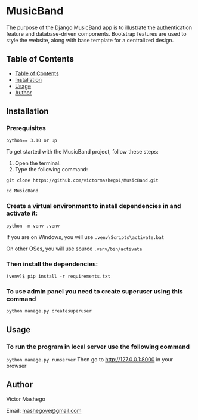# MusicBand

The purpose of the Django MusicBand app is to illustrate the authentication feature and database-driven
components. Bootstrap features are used to style the website, along with base template for a centralized design.

## Table of Contents <a name="Table-of-Contents"></a>

- [Table of Contents](#Table-of-Contents)
- [Installation](#Installation)
- [Usage](#Usage)
- [Author](#Author)

## Installation <a name="Installation"></a>

### Prerequisites
`python== 3.10 or up`

To get started with the MusicBand project, follow these steps:

1. Open the terminal.
1. Type the following command:

`git clone https://github.com/victormashego1/MusicBand.git`

`cd MusicBand`

### Create a virtual environment to install dependencies in and activate it:
`python -m venv .venv`

If you are on Windows, you will use `.venv\Scripts\activate.bat`

On other OSes, you will use source `.venv/bin/activate`

### Then install the dependencies:

`(venv)$ pip install -r requirements.txt`


### To use admin panel you need to create superuser using this command
`python manage.py createsuperuser`


## Usage <a name="Usage"></a>

### To run the program in local server use the following command
`python manage.py runserver`
Then go to http://127.0.0.1:8000 in your browser


## Author <a name="Author"></a>

Victor Mashego

Email: mashegove@gmail.com
